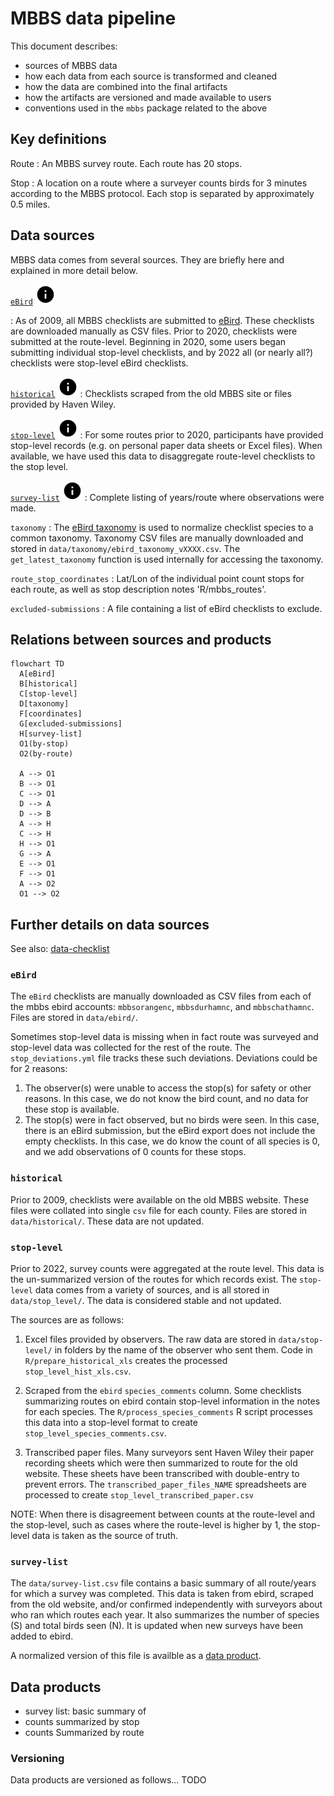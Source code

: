 # MBBS data pipeline

This document describes:

* sources of MBBS data
* how each data from each source is transformed and cleaned
* how the data are combined into the final artifacts
* how the artifacts are versioned and made available to users
* conventions used in the `mbbs` package related to the above

## Key definitions

Route
: An MBBS survey route.
Each route has 20 stops.

Stop
: A location on a route where a surveyer counts birds for 3 minutes
according to the MBBS protocol.
Each stop is separated by approximately 0.5 miles.

## Data sources

MBBS data comes from several sources.
They are briefly here
and explained in more detail below.

[`eBird`](#ebird) [![info on ebird](../resources/img/info-16x16.svg)](#ebird)

: As of 2009, all MBBS checklists are submitted to [eBird](https://ebird.org).
These checklists are downloaded manually as CSV files.
Prior to 2020, checklists were submitted at the route-level. Beginning in 2020, some users began submitting individual stop-level checklists, and by 2022 all (or nearly all?) checklists were stop-level eBird checklists.

[`historical`](#historical) [![info on historical data](../resources/img/info-16x16.svg)](#historical)
: Checklists scraped from the old MBBS site
or files provided by Haven Wiley.

[`stop-level`](#stop-level) [![info on stop-level data](../resources/img/info-16x16.svg)](#stop-level)
: For some routes prior to 2020,
participants have provided stop-level records (e.g. on personal paper data sheets or Excel files).
When available, we have used this data to disaggregate route-level checklists to the stop level.

[`survey-list`](#survey-list) [![info on survey-list data](../resources/img/info-16x16.svg)](#survey-list)
: Complete listing of years/route where observations were made.

`taxonomy`
: The
[eBird taxonomy](https://support.ebird.org/en/support/solutions/articles/48000837816-the-ebird-taxonomy)
is used to normalize checklist species to a common taxonomy.
Taxonomy CSV files are manually downloaded and stored in
`data/taxonomy/ebird_taxonomy_vXXXX.csv`.
The `get_latest_taxonomy` function is used internally for accessing the taxonomy.

`route_stop_coordinates`
: Lat/Lon of the individual point count stops for each route, as well as stop description notes
'R/mbbs_routes'. 

`excluded-submissions`
: A file containing a list of eBird checklists
to exclude.

## Relations between sources and products

```mermaid
flowchart TD
  A[eBird]
  B[historical]
  C[stop-level]
  D[taxonomy]
  F[coordinates]
  G[excluded-submissions]
  H[survey-list]
  O1(by-stop)
  O2(by-route)

  A --> O1
  B --> O1
  C --> O1
  D --> A
  D --> B
  A --> H
  C --> H
  H --> O1
  G --> A
  E --> O1
  F --> O1
  A --> O2
  O1 --> O2
```

## Further details on data sources

See also:
[data-checklist](data-checklist.html)

### `eBird`

The `eBird` checklists are manually downloaded
as CSV files
from each of the mbbs ebird accounts:
`mbbsorangenc`,
`mbbsdurhamnc`,
and `mbbschathamnc`.
Files are stored in `data/ebird/`.

Sometimes stop-level data is missing when in fact route was surveyed
and stop-level data was collected for the rest of the route.
The `stop_deviations.yml` file tracks these such deviations.
Deviations could be for 2 reasons:

1. The observer(s) were unable to access the stop(s)
   for safety or other reasons.
   In this case, we do not know the bird count,
   and no data for these stop is available.
2. The stop(s) were in fact observed,
   but no birds were seen.
   In this case, there is an eBird submission,
   but the eBird export does not include the empty checklists.
   In this case, we do know the count of all species is 0,
   and we add observations of 0 counts for these stops.

### `historical`

Prior to 2009,
checklists were available on the old MBBS website.
These files were collated into single `csv` file for each county.
Files are stored in `data/historical/`.
These data are not updated.

### `stop-level`

Prior to 2022, survey counts were aggregated at the route level.
This data is the un-summarized version of the routes for which records exist.
The `stop-level` data comes from a variety of sources,
and is all stored in
`data/stop_level/`.
The data is considered stable and not updated.

The sources are as follows:

1. Excel files provided by observers.
The raw data are stored in `data/stop-level/`
in folders by the name of the observer who sent them.
Code in `R/prepare_historical_xls`
creates the processed `stop_level_hist_xls.csv`.

2. Scraped from the `ebird` `species_comments` column.
Some checklists summarizing routes
on ebird contain stop-level information in the notes for each species.
The `R/process_species_comments` R script processes this data
into a stop-level format to create `stop_level_species_comments.csv`.

3. Transcribed paper files.
Many surveyors sent Haven Wiley their paper recording sheets
which were then summarized to route for the old website.
These sheets have been transcribed with double-entry to prevent errors.
The `transcribed_paper_files_NAME` spreadsheets
are processed to create `stop_level_transcribed_paper.csv`

NOTE:
When there is disagreement between counts
at the route-level and the stop-level,
such as cases where the route-level is higher by 1,
the stop-level data is taken as the source of truth.

### `survey-list`

The `data/survey-list.csv` file contains a basic summary of all
route/years for which a survey was completed.
This data is taken from ebird, scraped from the old website,
and/or confirmed independently
with surveyors about who ran which routes each year.
It also summarizes the number of species (S) and total birds seen (N).
It is updated when new surveys have been added to ebird.

A normalized version of this file is availble as a [data product](#data-products).

## Data products

* survey list: basic summary of
* counts summarized by stop
* counts Summarized by route

### Versioning

Data products are versioned as follows...
TODO
